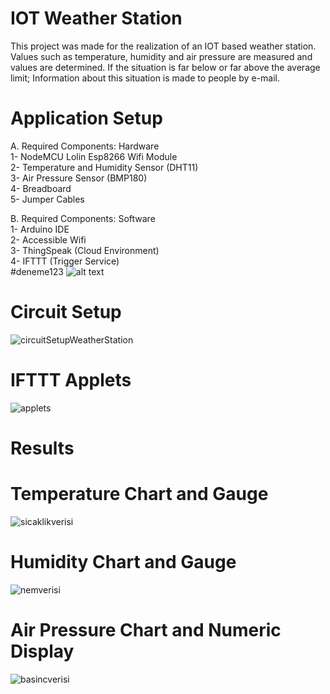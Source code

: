 # IOT Weather Station
This project was made for the realization of an IOT based weather station. Values such as temperature, humidity and air pressure are measured and values are determined. If the situation is far below or far above the average limit; Information about this situation is made to people by e-mail.

# Application Setup
A. Required Components: Hardware <br>
1- NodeMCU Lolin Esp8266 Wifi Module <br>
2- Temperature and Humidity Sensor (DHT11) <br>
3- Air Pressure Sensor (BMP180) <br>
4- Breadboard <br>
5- Jumper Cables <br>

B. Required Components: Software <br>
1- Arduino IDE <br>
2- Accessible Wifi <br>
3- ThingSpeak (Cloud Environment) <br>
4- IFTTT (Trigger Service) <br>
#deneme123
![alt text](https://github.com/hrnbykbs/AllPictures/tree/main/IOTWeatherStation/applets.png?raw=true)
# Circuit Setup
![circuitSetupWeatherStation](https://user-images.githubusercontent.com/28812496/108750610-49bfb280-7552-11eb-9306-263b15fccae0.png)

# IFTTT Applets
![applets](https://user-images.githubusercontent.com/28812496/108755413-46c7c080-7558-11eb-9d74-ebe050a4eb05.png)

# Results
# Temperature Chart and Gauge
![sicaklikverisi](https://user-images.githubusercontent.com/28812496/108756219-45e35e80-7559-11eb-92e7-a1d84aa39146.png)
# Humidity Chart and Gauge
![nemverisi](https://user-images.githubusercontent.com/28812496/108756294-5e537900-7559-11eb-96ce-6f7cfaa5df39.png)
# Air Pressure Chart and Numeric Display
![basincverisi](https://user-images.githubusercontent.com/28812496/108756382-7c20de00-7559-11eb-8a79-cbefdc6ab37f.png)
